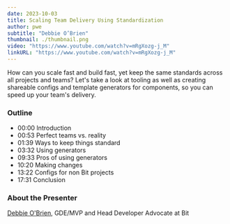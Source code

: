 ```yaml
---
date: 2023-10-03
title: Scaling Team Delivery Using Standardization
author: pwe
subtitle: "Debbie O’Brien"
thumbnail: ./thumbnail.png
video: "https://www.youtube.com/watch?v=mRgXozg-j_M"
linkURL: "https://www.youtube.com/watch?v=mRgXozg-j_M"
---
```


How can you scale fast and build fast, yet keep the same standards across all projects and teams?
Let's take a look at tooling as well as creating shareable configs and template generators for components, so you can speed up your team's delivery.

### Outline

- 00:00 Introduction
- 00:53 Perfect teams vs. reality
- 01:39 Ways to keep things standard
- 03:32 Using generators
- 09:33 Pros of using generators
- 10:20 Making changes
- 13:22 Configs for non Bit projects
- 17:31 Conclusion

### About the Presenter

[Debbie O'Brien](https://www.x.com/debs_obrien), GDE/MVP and Head Developer Advocate at Bit
